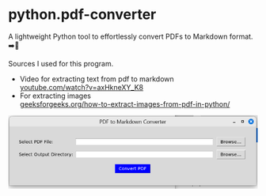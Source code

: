 # python.pdf-converter
A lightweight Python tool to effortlessly convert PDFs to Markdown format. \
➡️📄

Sources I used for this program.
* Video for extracting text from pdf to markdown \
  [youtube.com/watch?v=axHkneXY_K8](https://www.youtube.com/watch?v=axHkneXY_K8)
* For extracting images \
  [geeksforgeeks.org/how-to-extract-images-from-pdf-in-python/](https://www.geeksforgeeks.org/how-to-extract-images-from-pdf-in-python/)

<img src="https://github.com/joneel-git/python.pdf-converter/blob/main/pdf2md.png" width="600">
